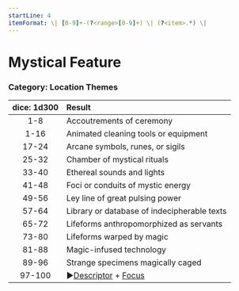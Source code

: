 ```yaml
---
startLine: 4
itemFormat: \| [0-9]+-(?<range>[0-9]+) \| (?<item>.*) \|
---
```

# Mystical Feature
### Category: Location Themes

| dice: 1d300 | Result |
|:----:|:-------|
| 1-8 | Accoutrements of ceremony |
| 1-16 | Animated cleaning tools or equipment |
| 17-24 | Arcane symbols, runes, or sigils |
| 25-32 | Chamber of mystical rituals |
| 33-40 | Ethereal sounds and lights |
| 41-48 | Foci or conduits of mystic energy |
| 49-56 | Ley line of great pulsing power |
| 57-64 | Library or database of indecipherable texts |
| 65-72 | Lifeforms anthropomorphized as servants |
| 73-80 | Lifeforms warped by magic |
| 81-88 | Magic-infused technology |
| 89-96 | Strange specimens magically caged |
| 97-100 | ▶[Descriptor](Core_Descriptor.md) + [Focus](Core_Focus.md) |